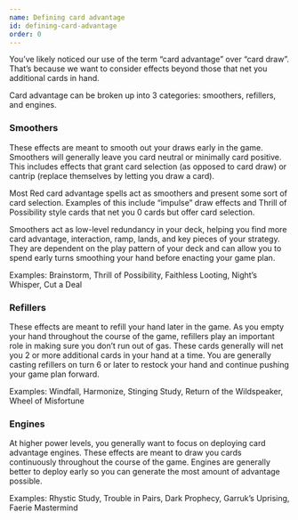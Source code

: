 ```yaml
---
name: Defining card advantage
id: defining-card-advantage
order: 0
---
```


You’ve likely noticed our use of the term “card advantage” over “card draw”. That’s because we want to consider effects beyond those that net you additional cards in hand.

Card advantage can be broken up into 3 categories: smoothers, refillers, and engines.

### Smoothers

These effects are meant to smooth out your draws early in the game. Smoothers will generally leave you card neutral or minimally card positive. This includes effects that grant card selection (as opposed to card draw) or cantrip (replace themselves by letting you draw a card).

Most Red card advantage spells act as smoothers and present some sort of card selection. Examples of this include “impulse” draw effects and Thrill of Possibility style cards that net you 0 cards but offer card selection.

Smoothers act as low-level redundancy in your deck, helping you find more card advantage, interaction, ramp, lands, and key pieces of your strategy. They are dependent on the play pattern of your deck and can allow you to spend early turns smoothing your hand before enacting your game plan.

Examples: Brainstorm, Thrill of Possibility, Faithless Looting, Night’s Whisper, Cut a Deal

### Refillers

These effects are meant to refill your hand later in the game. As you empty your hand throughout the course of the game, refillers play an important role in making sure you don’t run out of gas. These cards generally will net you 2 or more additional cards in your hand at a time. You are generally casting refillers on turn 6 or later to restock your hand and continue pushing your game plan forward.

Examples: Windfall, Harmonize, Stinging Study, Return of the Wildspeaker, Wheel of Misfortune

### Engines

At higher power levels, you generally want to focus on deploying card advantage engines. These effects are meant to draw you cards continuously throughout the course of the game. Engines are generally better to deploy early so you can generate the most amount of advantage possible.

Examples: Rhystic Study, Trouble in Pairs, Dark Prophecy, Garruk’s Uprising, Faerie Mastermind
